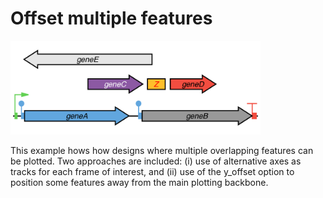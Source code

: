 # Offset multiple features

<img src="offset_features_y_offset.png" width="400px"/>

This example hows how designs where multiple overlapping features can be plotted. Two approaches are included: (i) use of alternative axes as tracks for each frame of interest, and (ii) use of the y_offset option to position some features away from the main plotting backbone.
